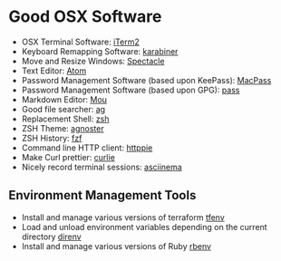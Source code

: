# Good OSX Software 

* OSX Terminal Software: [iTerm2](https://www.iterm2.com)
* Keyboard Remapping Software: [karabiner](https://pqrs.org/osx/karabiner/)
* Move and Resize Windows: [Spectacle](https://www.spectacleapp.com)
* Text Editor: [Atom](https://atom.io)
* Password Management Software (based upon KeePass): [MacPass](https://github.com/mstarke/MacPass)
* Password Management Software (based upon GPG): [pass](https://github.com/rbenv/rbenv)
* Markdown Editor: [Mou](http://25.io/mou/)
* Good file searcher: [ag](https://github.com/ggreer/the_silver_searcher)
* Replacement Shell: [zsh](http://ohmyz.sh)
* ZSH Theme: [agnoster](https://github.com/agnoster/agnoster-zsh-theme)
* ZSH History: [fzf](https://github.com/junegunn/fzf/)
* Command line HTTP client: [httppie](https://httpie.org/)
* Make Curl prettier: [curlie](https://github.com/rs/curlie)
* Nicely record terminal sessions: [asciinema](https://asciinema.org/)

## Environment Management Tools
* Install and manage various versions of terraform [tfenv](https://github.com/tfutils/tfenv)
* Load and unload environment variables depending on the current directory [direnv](https://github.com/direnv/direnv)
* Install and manage various versions of Ruby [rbenv](https://github.com/rbenv/rbenv)
